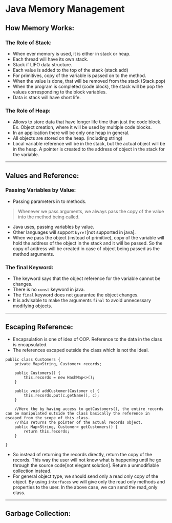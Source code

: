 # Java Memory Management

## How Memory Works:
### The Role of Stack:

- When ever memory is used, it is either in stack or heap.
- Each thread will have its own stack.
- Stack if LIFO data structure.
- Each value is added to the top of the stack (stack.add)
- For primitives, copy of the variable is passed on to the method.
- When the value is done, that will be removed from the stack (Stack.pop)
- When the program is completed (code block), the stack will be pop the values corresponding to the block variables.
- Data is stack will have short life.

### The Role of Heap:

- Allows to store data that have longer life time than just the code block. Ex. Object creation, where it will be used by multiple code blocks.
- In an application there will be only one heap in general.
- All objects are stored on the heap. (including string)
- Local variable reference will be in the stack, but the actual object will be in the heap. A pointer is created to the address of object in the stack for the variable.

---
## Values and Reference:

### Passing Variables by Value:
- Passing parameters in to methods.
> Whenever we pass arguments, we always pass the copy of the value into the method being called.
- Java uses, passing variables by value.
- Other languages will support `byref`[not supported in java].
- When we pass the object (instead of primitive), copy of the variable will hold the address of the object in the stack and it will be passed. So the copy of address will be created in case of object being passed as the method arguments.

### The final Keyword:
- The keyword says that the object reference for the variable cannot be changes.
- There is no `const` keyword in java.
- The `final` keyword does not guarantee the object changes.
- It is advisable to make the arguments `final` to avoid unnecessary modifying objects.

---
## Escaping Reference:

- Encapsulation is one of idea of OOP. Reference to the data in the class is encapsulated.
- The references escaped outside the class which is not the ideal.

```
public class Customers {
    private Map<String, Customer> records;

    public Customers() {
        this.records = new HashMap<>();
    }

    public void addCustomer(Customer c) {
        this.records.put(c.getName(), c);
    }

    //Here the by having access to getCustomers(), the entire records can be manipulated outside the class basically the reference in escaped from the scope of this class.
    //This returns the pointer of the actual records object.
    public Map<String, Customer> getCustomers() {
        return this.records;
    }
    
}
```
- So instead of returning the records directly, return the copy of the records. This way the user will not know what is happening until he go through the source code[not elegant solution].  Return a unmodifiable collection instead.
- For general object type, we should send only a read only copy of the object. By using `interfaces` we will give only the read only methods and properties to the user. In the above case, we can send the read_only class.

---
## Garbage Collection:

